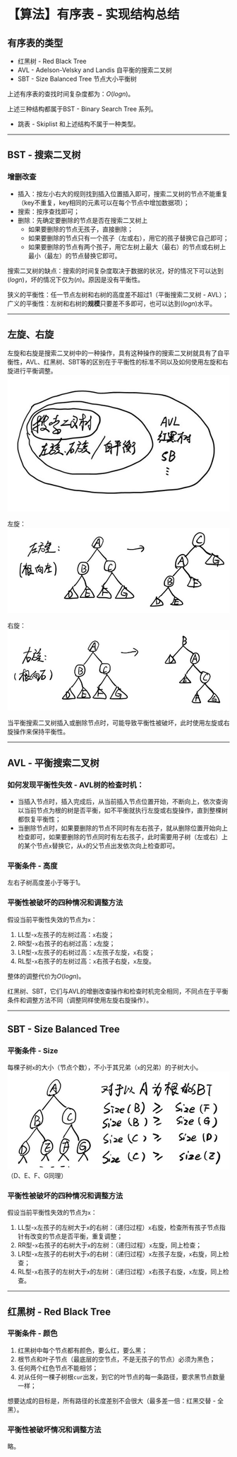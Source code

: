 # 【算法】有序表 - 实现结构总结


## 有序表的类型
- 红黑树 - Red Black Tree
- AVL - Adelson-Velsky and Landis 自平衡的搜索二叉树
- SBT - Size Balanced Tree 节点大小平衡树

上述有序表的查找时间复杂度都为：$O\left(logn\right)$。

上述三种结构都属于BST - Binary Search Tree 系列。  
- 跳表 - Skiplist 和上述结构不属于一种类型。

-----

## BST - 搜索二叉树
### 增删改查
- 插入：按左小右大的规则找到插入位置插入即可，搜索二叉树的节点不能重复（key不重复，key相同的元素可以在每个节点中增加数据项）；
- 搜索：按序查找即可；
- 删除：先确定要删除的节点是否在搜索二叉树上
  - 如果要删除的节点无孩子，直接删除；
  - 如果要删除的节点只有一个孩子（左或右），用它的孩子替换它自己即可；
  - 如果要删除的节点有两个孩子，用它左树上最大（最右）的节点或右树上最小（最左）的节点替换它即可。

搜索二叉树的缺点：搜索的时间复杂度取决于数据的状况，好的情况下可以达到$\left(logn\right)$，坏的情况下仅为$\left(n\right)$。原因是没有平衡性。

狭义的平衡性：任一节点左树和右树的高度差不超过1（平衡搜索二叉树 - AVL）；
广义的平衡性：左树和右树的**规模**只要差不多即可，也可以达到$\left(logn\right)$水平。

-----

## 左旋、右旋
左旋和右旋是搜索二叉树中的一种操作，具有这种操作的搜索二叉树就具有了自平衡性，AVL、红黑树、SBT等的区别在于平衡性的标准不同以及如何使用左旋和右旋进行平衡调整。  
![](/post_images/posts/Coding/算法-有序表/左旋右旋和树的关系.jpg "左旋右旋和树的关系")

左旋：
![](/post_images/posts/Coding/算法-有序表/左旋.jpg "左旋")

右旋：
![](/post_images/posts/Coding/算法-有序表/右旋.jpg "右旋")

当平衡搜索二叉树插入或删除节点时，可能导致平衡性被破坏，此时使用左旋或右旋操作来保持平衡性。

-----

## AVL - 平衡搜索二叉树
### 如何发现平衡性失效 - AVL树的检查时机：
- 当插入节点时，插入完成后，从当前插入节点位置开始，不断向上，依次查询以当前节点为根的树是否平衡，如不平衡就执行左旋或右旋操作，直到整棵树都恢复平衡性；
- 当删除节点时，如果要删除的节点不同时有左右孩子，就从删除位置开始向上检查即可，如果要删除的节点同时有左右孩子，此时需要用子树（左或右）上的某个节点`x`替换它，从`x`的父节点出发依次向上检查即可。

### 平衡条件 - 高度
左右子树高度差小于等于1。

### 平衡性被破坏的四种情况和调整方法
假设当前平衡性失效的节点为`x`：
1. LL型-`x`左孩子的左树过高：`x`右旋；
2. RR型-`x`右孩子的右树过高：`x`左旋；
3. LR型-`x`左孩子的右树过高：`x`左孩子左旋，`x`右旋；
4. RL型-`x`右孩子的左树过高：`x`右孩子右旋，`x`左旋。

整体的调整代价为$O\left(logn\right)$。

红黑树、SBT，它们与AVL的增删改查操作和检查时机完全相同，不同点在于平衡条件和调整方法不同（调整同样使用左旋右旋操作）。

-----

## SBT - Size Balanced Tree
### 平衡条件 - Size
每棵子树`x`的大小（节点个数），不小于其兄弟（`x`的兄弟）的子树大小。  
![](/post_images/posts/Coding/算法-有序表/SBT的平衡条件.jpg "SBT的平衡条件")
（D、E、F、G同理）

### 平衡性被破坏的四种情况和调整方法
假设当前平衡性失效的节点为`x`：
1. LL型-`x`左孩子的左树大于`x`的右树：（递归过程）`x`右旋，检查所有孩子节点指针有改变的节点是否平衡，重复调整；
2. RR型-`x`右孩子的右树大于`x`的左树：（递归过程）`x`左旋，同上检查；
3. LR型-`x`左孩子的右树大于`x`的右树：（递归过程）`x`左孩子左旋，`x`右旋，同上检查；
4. RL型-`x`右孩子的左树大于`x`的左树：（递归过程）`x`右孩子右旋，`x`左旋，同上检查。

-----

## 红黑树 - Red Black Tree
### 平衡条件 - 颜色
1. 红黑树中每个节点都有颜色，要么红，要么黑；
2. 根节点和叶子节点（最底层的空节点，不是无孩子的节点）必须为黑色；
3. 任何两个红色节点不能相邻；
4. 对从任何一棵子树根`cur`出发，到它的叶节点的每一条路径，要求黑节点数量一样；

想要达成的目标是，所有路径的长度差别不会很大（最多差一倍：红黑交替 - 全黑）。

### 平衡性被破坏情况和调整方法
略。
